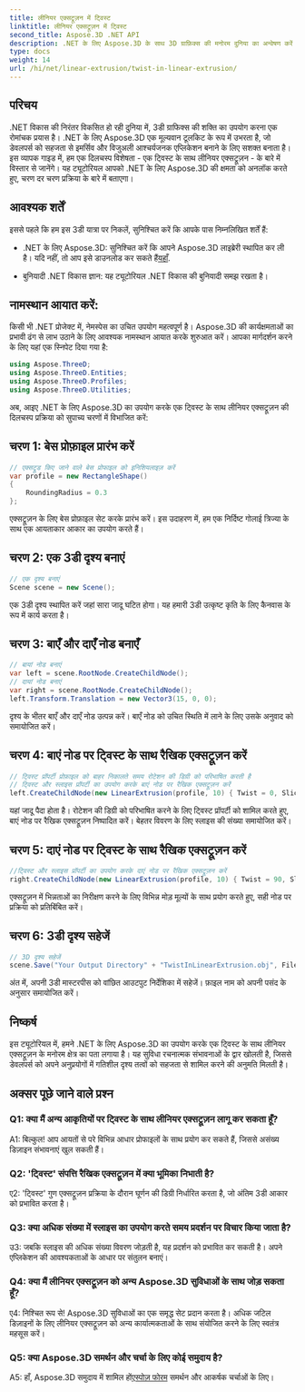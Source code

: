 ```yaml
---
title: लीनियर एक्सट्रूज़न में ट्विस्ट
linktitle: लीनियर एक्सट्रूज़न में ट्विस्ट
second_title: Aspose.3D .NET API
description: .NET के लिए Aspose.3D के साथ 3D ग्राफ़िक्स की मनोरम दुनिया का अन्वेषण करें। ट्विस्ट के साथ चरण दर चरण लीनियर एक्सट्रूज़न सीखें।
type: docs
weight: 14
url: /hi/net/linear-extrusion/twist-in-linear-extrusion/
---
```

## परिचय

.NET विकास की निरंतर विकसित हो रही दुनिया में, 3डी ग्राफिक्स की शक्ति का उपयोग करना एक रोमांचक प्रयास है। .NET के लिए Aspose.3D एक मूल्यवान टूलकिट के रूप में उभरता है, जो डेवलपर्स को सहजता से इमर्सिव और विजुअली आश्चर्यजनक एप्लिकेशन बनाने के लिए सशक्त बनाता है। इस व्यापक गाइड में, हम एक दिलचस्प विशेषता - एक ट्विस्ट के साथ लीनियर एक्सट्रूज़न - के बारे में विस्तार से जानेंगे। यह ट्यूटोरियल आपको .NET के लिए Aspose.3D की क्षमता को अनलॉक करते हुए, चरण दर चरण प्रक्रिया के बारे में बताएगा।

## आवश्यक शर्तें

इससे पहले कि हम इस 3डी यात्रा पर निकलें, सुनिश्चित करें कि आपके पास निम्नलिखित शर्तें हैं:

-  .NET के लिए Aspose.3D: सुनिश्चित करें कि आपने Aspose.3D लाइब्रेरी स्थापित कर ली है। यदि नहीं, तो आप इसे डाउनलोड कर सकते हैं[यहाँ](https://releases.aspose.com/3d/net/).

- बुनियादी .NET विकास ज्ञान: यह ट्यूटोरियल .NET विकास की बुनियादी समझ रखता है।

## नामस्थान आयात करें:

किसी भी .NET प्रोजेक्ट में, नेमस्पेस का उचित उपयोग महत्वपूर्ण है। Aspose.3D की कार्यक्षमताओं का प्रभावी ढंग से लाभ उठाने के लिए आवश्यक नामस्थान आयात करके शुरुआत करें। आपका मार्गदर्शन करने के लिए यहां एक स्निपेट दिया गया है:

```csharp
using Aspose.ThreeD;
using Aspose.ThreeD.Entities;
using Aspose.ThreeD.Profiles;
using Aspose.ThreeD.Utilities;
```

अब, आइए .NET के लिए Aspose.3D का उपयोग करके एक ट्विस्ट के साथ लीनियर एक्सट्रूज़न की दिलचस्प प्रक्रिया को सुपाच्य चरणों में विभाजित करें:

## चरण 1: बेस प्रोफ़ाइल प्रारंभ करें

```csharp
// एक्सट्रूड किए जाने वाले बेस प्रोफाइल को इनिशियलाइज़ करें
var profile = new RectangleShape()
{
    RoundingRadius = 0.3
};
```

एक्सट्रूज़न के लिए बेस प्रोफ़ाइल सेट करके प्रारंभ करें। इस उदाहरण में, हम एक निर्दिष्ट गोलाई त्रिज्या के साथ एक आयताकार आकार का उपयोग करते हैं।

## चरण 2: एक 3डी दृश्य बनाएं

```csharp
// एक दृश्य बनाएं
Scene scene = new Scene();
```

एक 3डी दृश्य स्थापित करें जहां सारा जादू घटित होगा। यह हमारी 3डी उत्कृष्ट कृति के लिए कैनवास के रूप में कार्य करता है।

## चरण 3: बाएँ और दाएँ नोड बनाएँ

```csharp
// बायां नोड बनाएं
var left = scene.RootNode.CreateChildNode();
// दायां नोड बनाएं
var right = scene.RootNode.CreateChildNode();
left.Transform.Translation = new Vector3(15, 0, 0);
```

दृश्य के भीतर बाएँ और दाएँ नोड उत्पन्न करें। बाएँ नोड को उचित स्थिति में लाने के लिए उसके अनुवाद को समायोजित करें।

## चरण 4: बाएं नोड पर ट्विस्ट के साथ रैखिक एक्सट्रूज़न करें

```csharp
// ट्विस्ट प्रॉपर्टी प्रोफ़ाइल को बाहर निकालते समय रोटेशन की डिग्री को परिभाषित करती है
// ट्विस्ट और स्लाइस प्रॉपर्टी का उपयोग करके बाएं नोड पर रैखिक एक्सट्रूज़न करें
left.CreateChildNode(new LinearExtrusion(profile, 10) { Twist = 0, Slices = 100 });
```

यहां जादू पैदा होता है। रोटेशन की डिग्री को परिभाषित करने के लिए ट्विस्ट प्रॉपर्टी को शामिल करते हुए, बाएं नोड पर रैखिक एक्सट्रूज़न निष्पादित करें। बेहतर विवरण के लिए स्लाइस की संख्या समायोजित करें।

## चरण 5: दाएं नोड पर ट्विस्ट के साथ रैखिक एक्सट्रूज़न करें

```csharp
//ट्विस्ट और स्लाइस प्रॉपर्टी का उपयोग करके दाएं नोड पर रैखिक एक्सट्रूज़न करें
right.CreateChildNode(new LinearExtrusion(profile, 10) { Twist = 90, Slices = 100 });
```

एक्सट्रूज़न में भिन्नताओं का निरीक्षण करने के लिए विभिन्न मोड़ मूल्यों के साथ प्रयोग करते हुए, सही नोड पर प्रक्रिया को प्रतिबिंबित करें।

## चरण 6: 3डी दृश्य सहेजें

```csharp
// 3D दृश्य सहेजें
scene.Save("Your Output Directory" + "TwistInLinearExtrusion.obj", FileFormat.WavefrontOBJ);
```

अंत में, अपनी 3डी मास्टरपीस को वांछित आउटपुट निर्देशिका में सहेजें। फ़ाइल नाम को अपनी पसंद के अनुसार समायोजित करें।

## निष्कर्ष

इस ट्यूटोरियल में, हमने .NET के लिए Aspose.3D का उपयोग करके एक ट्विस्ट के साथ लीनियर एक्सट्रूज़न के मनोरम क्षेत्र का पता लगाया है। यह सुविधा रचनात्मक संभावनाओं के द्वार खोलती है, जिससे डेवलपर्स को अपने अनुप्रयोगों में गतिशील दृश्य तत्वों को सहजता से शामिल करने की अनुमति मिलती है।

## अक्सर पूछे जाने वाले प्रश्न

### Q1: क्या मैं अन्य आकृतियों पर ट्विस्ट के साथ लीनियर एक्सट्रूज़न लागू कर सकता हूँ?

A1: बिल्कुल! आप आयतों से परे विभिन्न आधार प्रोफाइलों के साथ प्रयोग कर सकते हैं, जिससे असंख्य डिज़ाइन संभावनाएं खुल सकती हैं।

### Q2: 'ट्विस्ट' संपत्ति रैखिक एक्सट्रूज़न में क्या भूमिका निभाती है?

ए2: 'ट्विस्ट' गुण एक्सट्रूज़न प्रक्रिया के दौरान घूर्णन की डिग्री निर्धारित करता है, जो अंतिम 3डी आकार को प्रभावित करता है।

### Q3: क्या अधिक संख्या में स्लाइस का उपयोग करते समय प्रदर्शन पर विचार किया जाता है?

उ3: जबकि स्लाइस की अधिक संख्या विवरण जोड़ती है, यह प्रदर्शन को प्रभावित कर सकती है। अपने एप्लिकेशन की आवश्यकताओं के आधार पर संतुलन बनाएं।

### Q4: क्या मैं लीनियर एक्सट्रूज़न को अन्य Aspose.3D सुविधाओं के साथ जोड़ सकता हूँ?

ए4: निश्चित रूप से! Aspose.3D सुविधाओं का एक समृद्ध सेट प्रदान करता है। अधिक जटिल डिज़ाइनों के लिए लीनियर एक्सट्रूज़न को अन्य कार्यात्मकताओं के साथ संयोजित करने के लिए स्वतंत्र महसूस करें।

### Q5: क्या Aspose.3D समर्थन और चर्चा के लिए कोई समुदाय है?

 A5: हाँ, Aspose.3D समुदाय में शामिल हों[एस्पोज़ फोरम](https://forum.aspose.com/c/3d/18) समर्थन और आकर्षक चर्चाओं के लिए।